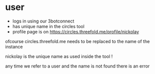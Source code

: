 # user

- logs in using our 3botconnect
- has unique name in the circles tool
- profile page is on https://circles.threefold.me/profile/nickolay

ofcourse circles.threefold.me needs to be replaced to the name of the instance

nickolay is the unique name as used inside the tool !

any time we refer to a user and the name is not found there is an error

